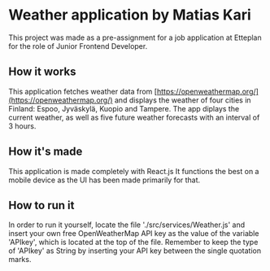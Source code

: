# Weather application by Matias Kari

This project was made as a pre-assignment for a job application at Etteplan for the role of Junior Frontend Developer.

## How it works

This application fetches weather data from [https://openweathermap.org/](https://openweathermap.org/) and displays the weather of four cities in Finland: Espoo, Jyväskylä, Kuopio and Tampere.
The app diplays the current weather, as well as five future weather forecasts with an interval of 3 hours.

## How it's made

This application is made completely with React.js
It functions the best on a mobile device as the UI has been made primarily for that.

## How to run it

In order to run it yourself, locate the file './src/services/Weather.js' and insert your own free OpenWeatherMap API key as the value of the variable 'APIkey', which is located at the top of the file.
Remember to keep the type of 'APIkey' as String by inserting your API key between the single quotation marks.